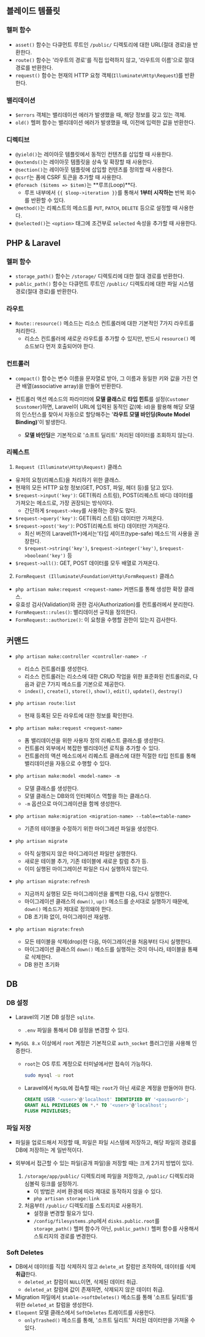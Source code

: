 ## 블레이드 템플릿

### 헬퍼 함수

-   `asset()` 함수는 다큐먼트 루트인 `/public/` 디렉토리에 대한 URL(절대 경로)을 반환한다.
-   `route()` 함수는 '라우트의 경로'를 직접 입력하지 않고, '라우트의 이름'으로 절대 경로를 반환한다.
-   `request()` 함수는 현재의 HTTP 요청 객체(`Illuminate\Http\Request`)를 반환한다.

### 밸리데이션

-   `$errors` 객체는 밸리데이션 에러가 발생했을 때, 해당 정보를 갖고 있는 객체.
-   `old()` 헬퍼 함수는 밸리데이션 에러가 발생했을 때, 이전에 입력한 값을 반환한다.

### 디렉티브

-   `@yield()`는 레이아웃 템플릿에서 동적인 컨텐츠를 삽입할 때 사용한다.
-   `@extends()`는 레이아웃 템플릿을 상속 및 확장할 때 사용한다.
-   `@section()`는 레이아웃 템플릿에 삽입할 컨텐츠를 정의할 때 사용한다.
-   `@csrf`는 폼에 CSRF 토큰을 추가할 때 사용한다.
-   `@foreach ($items => $item)`는 **루프(Loop)**다.
    -   루프 내부에서 `{{ $loop->iteration }}`를 통해서 **1부터 시작하는** 반복 회수를 반환할 수 있다.
-   `@method()`는 리퀘스트의 메소드를 `PUT`, `PATCH`, `DELETE` 등으로 설정할 때 사용한다.
-   `@selected()`는 `<option>` 태그에 조건부로 `selected` 속성을 추가할 때 사용한다.

## PHP & Laravel

### 헬퍼 함수

-   `storage_path()` 함수는 `/storage/` 디렉토리에 대한 절대 경로를 반환한다.
-   `public_path()` 함수는 다큐먼트 루트인 `/public/` 디렉토리에 대한 파일 시스템 경로(절대 경로)를 반환한다.

### 라우트

-   `Route::resource()` 메소드는 리소스 컨트롤러에 대한 기본적인 7가지 라우트를 처리한다.
    -   리소스 컨트롤러에 새로운 라우트를 추가할 수 있지만, 반드시 `resource()` 메소드보다 먼저 호출되어야 한다.

### 컨트롤러

-   `compact()` 함수는 변수 이름을 문자열로 받아, 그 이름과 동일한 키와 값을 가진 연관 배열(associative array)을 만들어 반환한다.

-   컨트롤러 액션 메소드의 파라미터에 **모델 클래스**로 **타입 힌트**를 설정(`Customer $customer`)하면, Laravel이 URL에 입력된 동적인 값(예: id)을 활용해 해당 모델의 인스턴스를 찾아서 자동으로 할당해주는 '**라우트 모델 바인딩(Route Model Binding)**'이 발생한다.
    -   **모델 바인딩**은 기본적으로 '소프트 딜리트' 처리된 데이터를 조회하지 않는다.

### 리퀘스트

1. `Request (Illuminate\Http\Request)` 클래스

-   유저의 요청(리퀘스트)을 처리하기 위한 클래스.
-   현재의 모든 HTTP 요청 정보(GET, POST, 파일, 헤더 등)를 담고 있다.
-   `$request->input('key')`: GET(쿼리 스트링), POST(리퀘스트 바디) 데이터를 가져오는 메소드로, 가장 권장되는 방식이다.
    -   간단하게 `$request->key`를 사용하는 경우도 많다.
-   `$request->query('key')`: GET(쿼리 스트링) 데이터만 가져온다.
-   `$request->post('key')`: POST(리퀘스트 바디) 데이터만 가져온다.
    -   최신 버전의 Laravel(11+)에서는'타입 세이프(type-safe) 메소드'의 사용을 권장한다.
    -   `$request->string('key')`, `$request->integer('key')`, `$request->boolean('key')` 등
-   `$request->all()`: GET, POST 데이터를 모두 배열로 가져온다.

2. `FormRequest (Illuminate\Foundation\Http\FormRequest)` 클래스

-   `php artisan make:request <request-name>` 커맨드를 통해 생성한 확장 클래스.
-   유효성 검사(Validation)와 권한 검사(Authorization)를 컨트롤러에서 분리한다.
-   `FormRequest::rules()`: 밸리데이션 규칙을 정의한다.
-   `FormRequest::authorize()`: 이 요청을 수행할 권한이 있는지 검사한다.

## 커맨드

-   `php artisan make:controller <controller-name> -r`

    -   리소스 컨트롤러를 생성한다.
    -   리소스 컨트롤러는 리소스에 대한 CRUD 작업을 위한 표준화된 컨트롤러로, 다음과 같은 7가지 메소드를 기본으로 제공한다.
    -   `index()`, `create()`, `store()`, `show()`, `edit()`, `update()`, `destroy()`

-   `php artisan route:list`

    -   현재 등록된 모든 라우트에 대한 정보를 확인한다.

-   `php artisan make:request <request-name>`

    -   폼 밸리데이션을 위한 사용자 정의 리퀘스트 클래스를 생성한다.
    -   컨트롤러 외부에서 복잡한 밸리데이션 로직을 추가할 수 있다.
    -   컨트롤러의 액션 메소드에서 리퀘스트 클래스에 대한 적절한 타입 힌트를 통해 밸리데이션을 자동으로 수행할 수 있다.

-   `php artisan make:model <model-name> -m`

    -   모델 클래스를 생성한다.
    -   모델 클래스는 DB와의 인터페이스 역할을 하는 클래스다.
    -   `-m` 옵션으로 마이그레이션을 함께 생성한다.

-   `php artisan make:migration <migration-name> --table=<table-name>`

    -   기존의 테이블을 수정하기 위한 마이그레션 파일을 생성한다.

-   `php artisan migrate`

    -   아직 실행되지 않은 마이그레이션 파일만 실행한다.
    -   새로운 테이블 추가, 기존 테이블에 새로운 칼럼 추가 등.
    -   이미 실행된 마이그레이션 파일은 다시 실행하지 않는다.

-   `php artisan migrate:refresh`

    -   지금까지 실행된 모든 마이그레이션을 롤백한 다음, 다시 실행한다.
    -   마이그레이션 클래스의 `down()`, `up()` 메소드를 순서대로 실행하기 때문에, `down()` 메소드가 제대로 정의돼야 한다.
    -   DB 초기화 없이, 마이그레이션 재실행.

-   `php artisan migrate:fresh`

    -   모든 테이블을 삭제(drop)한 다음, 마이그레이션을 처음부터 다시 실행한다.
    -   마이그레이션 클래스의 `down()` 메소드를 실행하는 것이 아니라, 테이블을 통째로 삭제한다.
    -   DB 완전 초기화

## DB

### DB 설정

-   Laravel의 기본 DB 설정은 `sqlite`.

    -   `.env` 파일을 통해서 DB 설정을 변경할 수 있다.

-   `MySQL 8.x` 이상에서 `root` 계정은 기본적으로 `auth_socket` 플러그인을 사용해 인증한다.

    -   `root`는 OS 루트 계정으로 터미널에서만 접속이 가능하다.

        ```bash
        sudo mysql -u root
        ```

    -   Laravel에서 `MySQL`에 접속할 때는 `root`가 아닌 새로운 계정을 만들어야 한다.

        ```sql
        CREATE USER '<user>'@'localhost' IDENTIFIED BY '<password>';
        GRANT ALL PRIVILEGES ON *.* TO '<user>'@'localhost';
        FLUSH PRIVILEGES;
        ```

### 파일 저장

-   파일을 업로드해서 저장할 때, 파일은 파일 시스템에 저장하고, 해당 파일의 경로를 DB에 저장하는 게 일반적이다.

-   외부에서 접근할 수 있는 파일(공개 파일)을 저장할 때는 크게 2가지 방법이 있다.
    1. `/storage/app/public/` 디렉토리에 파일을 저장하고, `/public/` 디렉토리와 심볼릭 링크를 설정하기.
        - 이 방법은 서버 환경에 따라 제대로 동작하지 않을 수 있다.
        - `php artisan storage:link`
    2. 처음부터 `/public/` 디렉토리를 스토리지로 사용하기.
        - 설정을 변경할 필요가 있다.
        - `/config/filesystems.php`에서 `disks.public.root`를 `storage_path()` 헬퍼 함수가 아닌, `public_path()` 헬퍼 함수를 사용해서 스토리지의 경로를 변경한다.

### Soft Deletes

-   DB에서 데이터를 직접 삭제하지 않고 `delete_at` 칼럼만 조작하여, 데이터를 삭제 **취급**한다.
    -   `deleted_at` 칼럼이 `NULL`이면, 삭제된 데이터 취급.
    -   `deleted_at` 칼럼에 값이 존재하면, 삭제되지 않은 데이터 취급.
-   Migration 파일에서 `$table->softDeletes()` 메소드를 통해 '소프트 딜리트'를 위한 `deleted_at` 칼럼을 생성한다.
-   `Eloquent` 모델 클래스에서 `SoftDeletes` 트레이트를 사용한다.
    -   `onlyTrashed()` 메소드를 통해, '소프트 딜리트' 처리된 데이터만을 가져올 수 있다.
